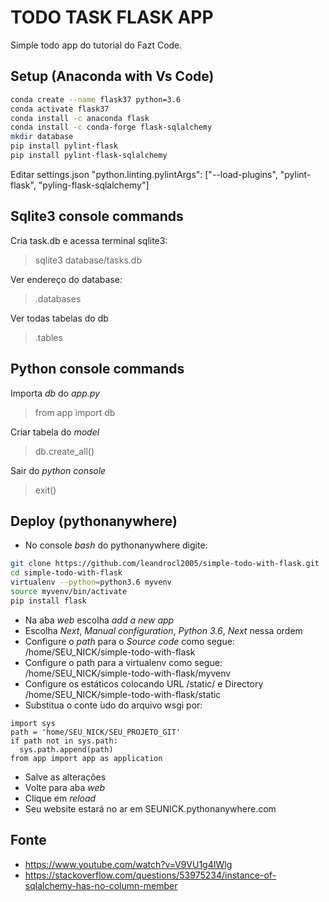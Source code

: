 # TODO TASK FLASK APP

Simple todo app do tutorial do Fazt Code.

## Setup (Anaconda with Vs Code)

```bash
conda create --name flask37 python=3.6
conda activate flask37
conda install -c anaconda flask
conda install -c conda-forge flask-sqlalchemy
mkdir database
pip install pylint-flask
pip install pylint-flask-sqlalchemy
```

Editar settings.json
"python.linting.pylintArgs": ["--load-plugins", "pylint-flask", "pyling-flask-sqlalchemy"]

## Sqlite3 console commands
Cria task.db e acessa terminal sqlite3:
> sqlite3 database/tasks.db

Ver endereço do database:
> .databases

Ver todas tabelas do db
> .tables

## Python console commands
Importa *db* do *app.py*
> from app import db

Criar tabela do *model*
> db.create_all()

Sair do *python console*
> exit()

## Deploy (pythonanywhere)
- No console *bash* do pythonanywhere digite:
```bash
git clone https://github.com/leandrocl2005/simple-todo-with-flask.git
cd simple-todo-with-flask
virtualenv --python=python3.6 myvenv
source myvenv/bin/activate
pip install flask
```
- Na aba *web* escolha *add a new app*
- Escolha *Next*, *Manual configuration*, *Python 3.6*, *Next* nessa ordem
- Configure o *path* para o *Source code* como segue: /home/SEU_NICK/simple-todo-with-flask
- Configure o path para a virtualenv como segue: /home/SEU_NICK/simple-todo-with-flask/myvenv
- Configure os estáticos colocando URL /static/ e Directory /home/SEU_NICK/simple-todo-with-flask/static
- Substitua o conte ́udo do arquivo wsgi por:
```code
import sys
path = 'home/SEU_NICK/SEU_PROJETO_GIT'
if path not in sys.path:
  sys.path.append(path)
from app import app as application
```
- Salve as alterações
- Volte para aba *web*
- Clique em *reload*
- Seu website estará no ar em SEUNICK.pythonanywhere.com

## Fonte
- https://www.youtube.com/watch?v=V9VU1g4IWlg
- https://stackoverflow.com/questions/53975234/instance-of-sqlalchemy-has-no-column-member